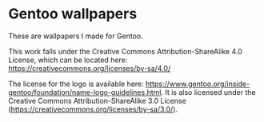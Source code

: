 # Gentoo wallpapers
These are wallpapers I made for Gentoo. 

This work falls under the Creative Commons Attribution-ShareAlike 4.0 License, which can be located here: https://creativecommons.org/licenses/by-sa/4.0/

The license for the logo is available here: https://www.gentoo.org/inside-gentoo/foundation/name-logo-guidelines.html. It is also licensed under the Creative Commons Attribution-ShareAlike 3.0 License (https://creativecommons.org/licenses/by-sa/3.0/).
